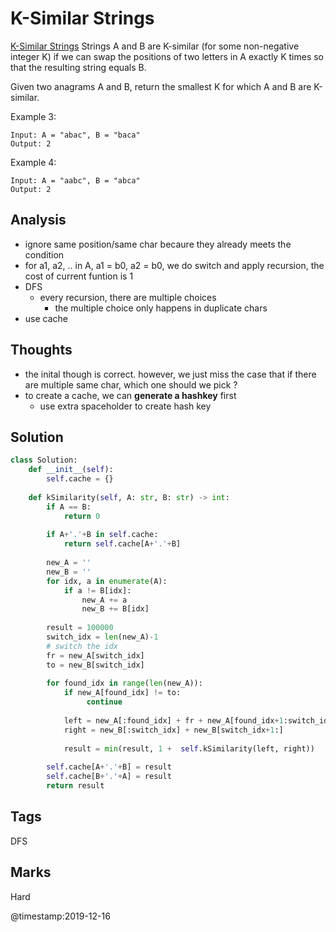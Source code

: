 # K-Similar Strings
[K-Similar Strings](https://leetcode.com/problems/k-similar-strings)
Strings A and B are K-similar (for some non-negative integer K) if we can swap the positions of two letters in A exactly K times so that the resulting string equals B.

Given two anagrams A and B, return the smallest K for which A and B are K-similar.

Example 3:
```
Input: A = "abac", B = "baca"
Output: 2
```
Example 4:
```
Input: A = "aabc", B = "abca"
Output: 2
```
## Analysis
- ignore same position/same char becaure they already meets the condition
- for a1, a2, .. in A, a1 = b0, a2 = b0, we do switch and apply recursion, the cost of current funtion is 1
- DFS
  - every recursion, there are multiple choices
    - the multiple choice only happens in duplicate chars 
- use cache 

## Thoughts
- the inital though is correct. however, we just miss the case that if there are multiple same char, which one should we pick ? 
- to create a cache, we can **generate a hashkey** first 
  - use extra spaceholder to create hash key 

## Solution
```python
class Solution:
    def __init__(self):
        self.cache = {}
    
    def kSimilarity(self, A: str, B: str) -> int:                     
        if A == B:
            return 0
        
        if A+'.'+B in self.cache:
            return self.cache[A+'.'+B]
        
        new_A = ''
        new_B = ''
        for idx, a in enumerate(A):
            if a != B[idx]:
                new_A += a
                new_B += B[idx]
        
        result = 100000
        switch_idx = len(new_A)-1
        # switch the idx
        fr = new_A[switch_idx]
        to = new_B[switch_idx]    
        
        for found_idx in range(len(new_A)):        
            if new_A[found_idx] != to:
                 continue
                
            left = new_A[:found_idx] + fr + new_A[found_idx+1:switch_idx] +new_A[switch_idx+1:]
            right = new_B[:switch_idx] + new_B[switch_idx+1:]
            
            result = min(result, 1 +  self.kSimilarity(left, right))
            
        self.cache[A+'.'+B] = result 
        self.cache[B+'.'+A] = result
        return result         
```

## Tags
DFS

## Marks
Hard

@timestamp:2019-12-16

